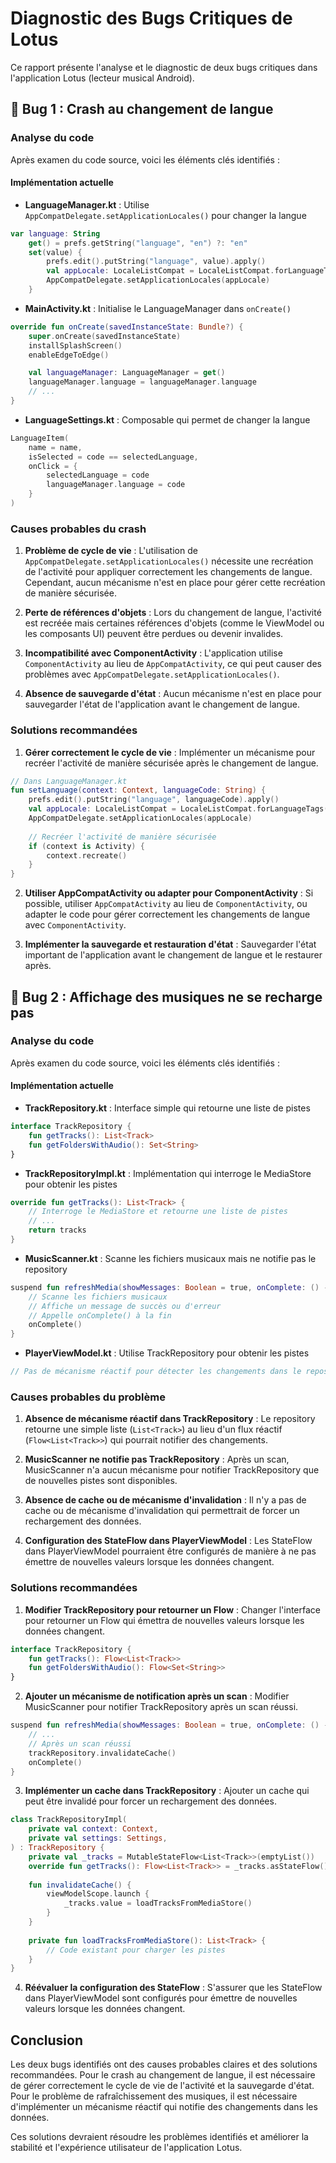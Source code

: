 # Diagnostic des Bugs Critiques de Lotus

Ce rapport présente l'analyse et le diagnostic de deux bugs critiques dans l'application Lotus (lecteur musical Android).

## 🔧 Bug 1 : Crash au changement de langue

### Analyse du code

Après examen du code source, voici les éléments clés identifiés :

#### Implémentation actuelle

- **LanguageManager.kt** : Utilise `AppCompatDelegate.setApplicationLocales()` pour changer la langue
```kotlin
var language: String
    get() = prefs.getString("language", "en") ?: "en"
    set(value) {
        prefs.edit().putString("language", value).apply()
        val appLocale: LocaleListCompat = LocaleListCompat.forLanguageTags(value)
        AppCompatDelegate.setApplicationLocales(appLocale)
    }
```

- **MainActivity.kt** : Initialise le LanguageManager dans `onCreate()`
```kotlin
override fun onCreate(savedInstanceState: Bundle?) {
    super.onCreate(savedInstanceState)
    installSplashScreen()
    enableEdgeToEdge()

    val languageManager: LanguageManager = get()
    languageManager.language = languageManager.language
    // ...
}
```

- **LanguageSettings.kt** : Composable qui permet de changer la langue
```kotlin
LanguageItem(
    name = name,
    isSelected = code == selectedLanguage,
    onClick = {
        selectedLanguage = code
        languageManager.language = code
    }
)
```

### Causes probables du crash

1. **Problème de cycle de vie** : L'utilisation de `AppCompatDelegate.setApplicationLocales()` nécessite une recréation de l'activité pour appliquer correctement les changements de langue. Cependant, aucun mécanisme n'est en place pour gérer cette recréation de manière sécurisée.

2. **Perte de références d'objets** : Lors du changement de langue, l'activité est recréée mais certaines références d'objets (comme le ViewModel ou les composants UI) peuvent être perdues ou devenir invalides.

3. **Incompatibilité avec ComponentActivity** : L'application utilise `ComponentActivity` au lieu de `AppCompatActivity`, ce qui peut causer des problèmes avec `AppCompatDelegate.setApplicationLocales()`.

4. **Absence de sauvegarde d'état** : Aucun mécanisme n'est en place pour sauvegarder l'état de l'application avant le changement de langue.

### Solutions recommandées

1. **Gérer correctement le cycle de vie** : Implémenter un mécanisme pour recréer l'activité de manière sécurisée après le changement de langue.
```kotlin
// Dans LanguageManager.kt
fun setLanguage(context: Context, languageCode: String) {
    prefs.edit().putString("language", languageCode).apply()
    val appLocale: LocaleListCompat = LocaleListCompat.forLanguageTags(languageCode)
    AppCompatDelegate.setApplicationLocales(appLocale)
    
    // Recréer l'activité de manière sécurisée
    if (context is Activity) {
        context.recreate()
    }
}
```

2. **Utiliser AppCompatActivity ou adapter pour ComponentActivity** : Si possible, utiliser `AppCompatActivity` au lieu de `ComponentActivity`, ou adapter le code pour gérer correctement les changements de langue avec `ComponentActivity`.

3. **Implémenter la sauvegarde et restauration d'état** : Sauvegarder l'état important de l'application avant le changement de langue et le restaurer après.

## 🔁 Bug 2 : Affichage des musiques ne se recharge pas

### Analyse du code

Après examen du code source, voici les éléments clés identifiés :

#### Implémentation actuelle

- **TrackRepository.kt** : Interface simple qui retourne une liste de pistes
```kotlin
interface TrackRepository {
    fun getTracks(): List<Track>
    fun getFoldersWithAudio(): Set<String>
}
```

- **TrackRepositoryImpl.kt** : Implémentation qui interroge le MediaStore pour obtenir les pistes
```kotlin
override fun getTracks(): List<Track> {
    // Interroge le MediaStore et retourne une liste de pistes
    // ...
    return tracks
}
```

- **MusicScanner.kt** : Scanne les fichiers musicaux mais ne notifie pas le repository
```kotlin
suspend fun refreshMedia(showMessages: Boolean = true, onComplete: () -> Unit = {}) {
    // Scanne les fichiers musicaux
    // Affiche un message de succès ou d'erreur
    // Appelle onComplete() à la fin
    onComplete()
}
```

- **PlayerViewModel.kt** : Utilise TrackRepository pour obtenir les pistes
```kotlin
// Pas de mécanisme réactif pour détecter les changements dans le repository
```

### Causes probables du problème

1. **Absence de mécanisme réactif dans TrackRepository** : Le repository retourne une simple liste (`List<Track>`) au lieu d'un flux réactif (`Flow<List<Track>>`) qui pourrait notifier des changements.

2. **MusicScanner ne notifie pas TrackRepository** : Après un scan, MusicScanner n'a aucun mécanisme pour notifier TrackRepository que de nouvelles pistes sont disponibles.

3. **Absence de cache ou de mécanisme d'invalidation** : Il n'y a pas de cache ou de mécanisme d'invalidation qui permettrait de forcer un rechargement des données.

4. **Configuration des StateFlow dans PlayerViewModel** : Les StateFlow dans PlayerViewModel pourraient être configurés de manière à ne pas émettre de nouvelles valeurs lorsque les données changent.

### Solutions recommandées

1. **Modifier TrackRepository pour retourner un Flow** : Changer l'interface pour retourner un Flow qui émettra de nouvelles valeurs lorsque les données changent.
```kotlin
interface TrackRepository {
    fun getTracks(): Flow<List<Track>>
    fun getFoldersWithAudio(): Flow<Set<String>>
}
```

2. **Ajouter un mécanisme de notification après un scan** : Modifier MusicScanner pour notifier TrackRepository après un scan réussi.
```kotlin
suspend fun refreshMedia(showMessages: Boolean = true, onComplete: () -> Unit = {}) {
    // ...
    // Après un scan réussi
    trackRepository.invalidateCache()
    onComplete()
}
```

3. **Implémenter un cache dans TrackRepository** : Ajouter un cache qui peut être invalidé pour forcer un rechargement des données.
```kotlin
class TrackRepositoryImpl(
    private val context: Context,
    private val settings: Settings,
) : TrackRepository {
    private val _tracks = MutableStateFlow<List<Track>>(emptyList())
    override fun getTracks(): Flow<List<Track>> = _tracks.asStateFlow()
    
    fun invalidateCache() {
        viewModelScope.launch {
            _tracks.value = loadTracksFromMediaStore()
        }
    }
    
    private fun loadTracksFromMediaStore(): List<Track> {
        // Code existant pour charger les pistes
    }
}
```

4. **Réévaluer la configuration des StateFlow** : S'assurer que les StateFlow dans PlayerViewModel sont configurés pour émettre de nouvelles valeurs lorsque les données changent.

## Conclusion

Les deux bugs identifiés ont des causes probables claires et des solutions recommandées. Pour le crash au changement de langue, il est nécessaire de gérer correctement le cycle de vie de l'activité et la sauvegarde d'état. Pour le problème de rafraîchissement des musiques, il est nécessaire d'implémenter un mécanisme réactif qui notifie des changements dans les données.

Ces solutions devraient résoudre les problèmes identifiés et améliorer la stabilité et l'expérience utilisateur de l'application Lotus.